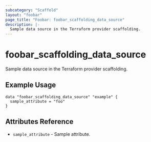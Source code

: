 ```yaml
---
subcategory: "Scaffold"
layout: "foobar"
page_title: "Foobar: foobar_scaffolding_data_source"
description: |-
  Sample data source in the Terraform provider scaffolding.
---
```


# foobar_scaffolding_data_source

Sample data source in the Terraform provider scaffolding.

## Example Usage

```hcl
data "foobar_scaffolding_data_source" "example" {
  sample_attribute = "foo"
}
```

## Attributes Reference

* `sample_attribute` - Sample attribute.
